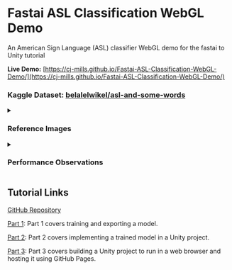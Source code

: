 # Fastai ASL Classification WebGL Demo
An American Sign Language (ASL) classifier WebGL demo for the fastai to Unity tutorial

**Live Demo:** [https://cj-mills.github.io/Fastai-ASL-Classification-WebGL-Demo/](https://cj-mills.github.io/Fastai-ASL-Classification-WebGL-Demo/) 



### Kaggle Dataset: [belalelwikel/asl-and-some-words](https://www.kaggle.com/datasets/belalelwikel/asl-and-some-words)


<details><summary><h3>Reference Images</h3></summary><br/>

| Class    | Image                                              |
| --------- | ------------------------------------------------------------ |
| 0_OR_O    | ![O1](./images/O1.jpg) |
| 1         | ![ONE_0](./images/ONE_0.jpg) |
| 2_OR_V    | ![TWO_34](./images/TWO_34.jpg) |
| 3         | ![THREE_0](./images/THREE_0.jpg) |
| 4         | ![FOUR_0](./images/FOUR_0.jpg) |
| 5         | ![FIVE_0](./images/FIVE_0.jpg) |
| 6_OR_W    | ![W0](./images/W0.jpg) |
| 7         | ![SEVEN_0](./images/SEVEN_0.jpg) |
| 8         | ![EIGHT_0](./images/EIGHT_0.jpg) |
| 9         | ![NINE_0](./images/NINE_0.jpg) |
| A         | ![A_0](./images/A_0.jpg) |
| B         | ![B429](./images/B429.jpg) |
| C         | ![C171](./images/C171.jpg) |
| D         | ![D205](./images/D205.jpg) |
| E         | ![E430](./images/E430.jpg) |
| F         | ![F1249](./images/F1249.jpg) |
| G         | ![G3](./images/G3.jpg) |
| H         | ![H1](./images/H1.jpg) |
| I         | ![I1](./images/I1.jpg) |
| J         | ![J1](./images/J1.jpg) |
| K         | ![K_0](./images/K_0.jpg) |
| L         | ![L1](./images/L1.jpg) |
| M         | ![M1](./images/M1.jpg) |
| N         | ![N1](./images/N1.jpg) |
| O_OR_0    | ![O1](./images/O1.jpg) |
| P         | ![P1](./images/P1.jpg) |
| Q         | ![Q1](./images/Q1.jpg) |
| R         | ![R1](./images/R1.jpg) |
| S         | ![S1](./images/S1.jpg) |
| T         | ![T0](./images/T0.jpg) |
| U         | ![U1](./images/U1.jpg) |
| V_OR_2    | ![TWO_34](./images/TWO_34.jpg) |
| W_OR_6    | ![W0](./images/W0.jpg) |
| X         | ![X0](./images/X0.jpg) |
| Y         | ![Y1](./images/Y1.jpg) |
| Z         | ![Z1](./images/Z1.jpg) |
| Baby      | ![Baby_0](./images/Baby_0.jpg) |
| Brother   | ![Brother_0](./images/Brother_0.jpg) |
| Dont_Like | ![Dont_like_0](./images/Dont_like_0.jpg) |
| Friend    | ![Friend_0](./images/Friend_0.jpg) |
| Help      | ![Help_0](./images/Help_0.jpg) |
| House     | ![House_0](./images/House_0.jpg) |
| Like      | ![Like_0](./images/Like_0.jpg) |
| Love      | ![Love_0](./images/Love_0.jpg) |
| Make      | ![Make_0](./images/Make_0.jpg) |
| More      | ![More_0](./images/More_0.jpg) |
| Name      | ![Name_0](./images/Name_0.jpg) |
| No        | ![No_0](./images/No_0.jpg) |
| Pay       | ![Pay_0](./images/Pay_0.jpg) |
| Play      | ![Play_0](./images/Play_0.jpg) |
| Stop      | ![Stop_0](./images/Stop_0.jpg) |
| With      | ![With_0](./images/With_0.jpg) |
| Yes       | ![Yes_0](./images/Yes_0.jpg) |
| nothing   | ![nothing1](./images/nothing1.jpg) |
</details>
<details><summary><h3>Performance Observations</h3></summary><br/>

| OS         | Browser | Hardware                | Model    | Input      | FPS           | Notes                                                        |
| ---------- | ------- | ----------------------- | -------- | ---------- | ------------- | ------------------------------------------------------------ |
| Windows 10 | Chrome  | Titan RTX               | ResNet34 | test image | 60 (capped)   | Model returns accurate results                               |
| Windows 10 | Chrome  | Titan RTX               | ResNet34 | webcam     | 45-55         | Model returns accurate results                               |
| Windows 10 | Firefox | Titan RTX               | ResNet34 | test image | 60 (capped)   | Model returns accurate results, but framerates are less stable than Chrome |
| Windows 10 | Firefox | Titan RTX               | ResNet34 | webcam     | 34            | Model returns accurate results, but framerates are less stable than Chrome |
| Android 12 | Chrome  | Qualcomm Snapdragon 865 | ResNet34 | test image | 7             | Model does not return accurate results                       |
| Android 12 | Firefox | Qualcomm Snapdragon 865 | ResNet34 | test image | 7             | Model returns accurate results                               |
| iPadOS     | Safari  | M1                      | ResNet34 | test image | 16            | Model returns accurate results                               |
| macOS      | Chrome  | M1 Max                  | ResNet34 | test image | 35 (reported) | Model returns accurate results                               |
| macOS      | Chrome  | M1 Max                  | ResNet34 | webcam     | 27 (reported) | Model returns accurate results                               |
</details>









## Tutorial Links

[GitHub Repository](https://github.com/cj-mills/fastai-to-unity-tutorial)

[Part 1](https://christianjmills.com/Fastai-to-Unity-Tutorial-1/): Part 1 covers training and exporting a model.

[Part 2](https://christianjmills.com/Fastai-to-Unity-Tutorial-2/): Part 2 covers implementing a trained model in a Unity project.

[Part 3](https://christianjmills.com/Fastai-to-Unity-Tutorial-3/): Part 3 covers building a Unity project to run in a web browser and hosting it using GitHub Pages.

